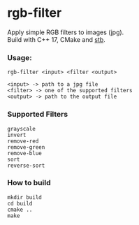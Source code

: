 # rgb-filter

Apply simple RGB filters to images (jpg).  
Build with C++ 17, CMake and [stb](https://github.com/nothings/stb).

### Usage:
```rgb-filter <input> <filter <output>```

```
<input> -> path to a jpg file
<filter> -> one of the supported filters
<output> -> path to the output file
```

### Supported Filters
```
grayscale  
invert  
remove-red  
remove-green  
remove-blue  
sort  
reverse-sort  
```

### How to build
```
mkdir build
cd build
cmake ..
make
```

